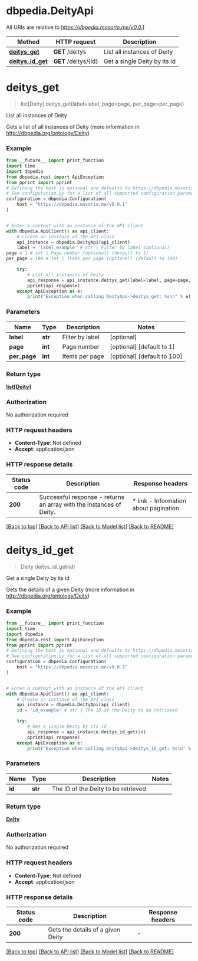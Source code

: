 # dbpedia.DeityApi

All URIs are relative to *https://dbpedia.mosorio.me/v0.0.1*

Method | HTTP request | Description
------------- | ------------- | -------------
[**deitys_get**](DeityApi.md#deitys_get) | **GET** /deitys | List all instances of Deity
[**deitys_id_get**](DeityApi.md#deitys_id_get) | **GET** /deitys/{id} | Get a single Deity by its id


# **deitys_get**
> list[Deity] deitys_get(label=label, page=page, per_page=per_page)

List all instances of Deity

Gets a list of all instances of Deity (more information in http://dbpedia.org/ontology/Deity)

### Example

```python
from __future__ import print_function
import time
import dbpedia
from dbpedia.rest import ApiException
from pprint import pprint
# Defining the host is optional and defaults to https://dbpedia.mosorio.me/v0.0.1
# See configuration.py for a list of all supported configuration parameters.
configuration = dbpedia.Configuration(
    host = "https://dbpedia.mosorio.me/v0.0.1"
)


# Enter a context with an instance of the API client
with dbpedia.ApiClient() as api_client:
    # Create an instance of the API class
    api_instance = dbpedia.DeityApi(api_client)
    label = 'label_example' # str | Filter by label (optional)
page = 1 # int | Page number (optional) (default to 1)
per_page = 100 # int | Items per page (optional) (default to 100)

    try:
        # List all instances of Deity
        api_response = api_instance.deitys_get(label=label, page=page, per_page=per_page)
        pprint(api_response)
    except ApiException as e:
        print("Exception when calling DeityApi->deitys_get: %s\n" % e)
```

### Parameters

Name | Type | Description  | Notes
------------- | ------------- | ------------- | -------------
 **label** | **str**| Filter by label | [optional] 
 **page** | **int**| Page number | [optional] [default to 1]
 **per_page** | **int**| Items per page | [optional] [default to 100]

### Return type

[**list[Deity]**](Deity.md)

### Authorization

No authorization required

### HTTP request headers

 - **Content-Type**: Not defined
 - **Accept**: application/json

### HTTP response details
| Status code | Description | Response headers |
|-------------|-------------|------------------|
**200** | Successful response - returns an array with the instances of Deity. |  * link - Information about pagination <br>  |

[[Back to top]](#) [[Back to API list]](../README.md#documentation-for-api-endpoints) [[Back to Model list]](../README.md#documentation-for-models) [[Back to README]](../README.md)

# **deitys_id_get**
> Deity deitys_id_get(id)

Get a single Deity by its id

Gets the details of a given Deity (more information in http://dbpedia.org/ontology/Deity)

### Example

```python
from __future__ import print_function
import time
import dbpedia
from dbpedia.rest import ApiException
from pprint import pprint
# Defining the host is optional and defaults to https://dbpedia.mosorio.me/v0.0.1
# See configuration.py for a list of all supported configuration parameters.
configuration = dbpedia.Configuration(
    host = "https://dbpedia.mosorio.me/v0.0.1"
)


# Enter a context with an instance of the API client
with dbpedia.ApiClient() as api_client:
    # Create an instance of the API class
    api_instance = dbpedia.DeityApi(api_client)
    id = 'id_example' # str | The ID of the Deity to be retrieved

    try:
        # Get a single Deity by its id
        api_response = api_instance.deitys_id_get(id)
        pprint(api_response)
    except ApiException as e:
        print("Exception when calling DeityApi->deitys_id_get: %s\n" % e)
```

### Parameters

Name | Type | Description  | Notes
------------- | ------------- | ------------- | -------------
 **id** | **str**| The ID of the Deity to be retrieved | 

### Return type

[**Deity**](Deity.md)

### Authorization

No authorization required

### HTTP request headers

 - **Content-Type**: Not defined
 - **Accept**: application/json

### HTTP response details
| Status code | Description | Response headers |
|-------------|-------------|------------------|
**200** | Gets the details of a given Deity |  -  |

[[Back to top]](#) [[Back to API list]](../README.md#documentation-for-api-endpoints) [[Back to Model list]](../README.md#documentation-for-models) [[Back to README]](../README.md)

